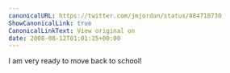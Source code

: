 ```yaml
---
canonicalURL: https://twitter.com/jmjordan/status/884718730
ShowCanonicalLink: true
CanonicalLinkText: View original on
date: 2008-08-12T01:01:25+00:00
---
```

I am very ready to move back to school!